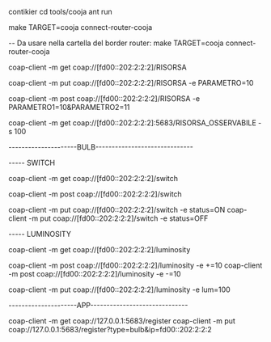 contikier
cd tools/cooja
ant run

make TARGET=cooja connect-router-cooja

-- Da usare nella cartella del border router:
make TARGET=cooja connect-router-cooja

coap-client -m get coap://[fd00::202:2:2:2]/RISORSA

coap-client -m put coap://[fd00::202:2:2:2]/RISORSA -e PARAMETRO=10

coap-client -m post coap://[fd00::202:2:2:2]/RISORSA -e PARAMETRO1=10\&PARAMETRO2=11

coap-client -m get coap://[fd00::202:2:2:2]:5683/RISORSA_OSSERVABILE -s 100


---------------------BULB------------------------------

----- SWITCH

coap-client -m get coap://[fd00::202:2:2:2]/switch 

coap-client -m post coap://[fd00::202:2:2:2]/switch 

coap-client -m put coap://[fd00::202:2:2:2]/switch -e status=ON
coap-client -m put coap://[fd00::202:2:2:2]/switch -e status=OFF

----- LUMINOSITY

coap-client -m get coap://[fd00::202:2:2:2]/luminosity

coap-client -m post coap://[fd00::202:2:2:2]/luminosity -e +=10
coap-client -m post coap://[fd00::202:2:2:2]/luminosity -e -=10

coap-client -m put coap://[fd00::202:2:2:2]/luminosity -e lum=100

---------------------APP------------------------------

coap-client -m get coap://127.0.0.1:5683/register
coap-client -m put coap://127.0.0.1:5683/register?type=bulb\&ip=fd00::202:2:2:2